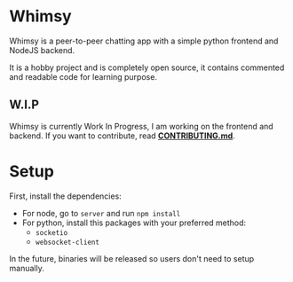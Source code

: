 # Whimsy
Whimsy is a peer-to-peer chatting app with a simple python frontend and NodeJS backend.

It is a hobby project and is completely open source, it contains commented and readable code for learning purpose.

## W.I.P
Whimsy is currently Work In Progress, I am working on the frontend and backend. If you want to contribute, read [**CONTRIBUTING.md**](/CONTRIBUTING.md).

# Setup
First, install the dependencies:
- For node, go to `server` and run `npm install`
- For python, install this packages with your preferred method:
    - `socketio`
    - `websocket-client`

In the future, binaries will be released so users don't need to setup manually.

<!--
# More information
## Why use Whimsy?
Whimsy isn't designed to be an alternative to already-existing chat apps, such as Discord or Slack. **BUT**, if you want to use Whimsy, it is secure and open-source, completely free and no login data or any confindential data is needed, thus making it a safe alternative for
secure chatting compared to other apps, like the afromentioned Discord.
| Feature | Discord | Whimsy |
| --------------- | --------------- | --------------- |
| message storing | yes | no |
| data collection (telemetry) | yes | no |
| encrypted chats | yes | planned |
| voice calls | yes | no |
| voice messages | yes | planned |
| peer-to-peer | yes | yes |
| account | yes | might be added |
| profiles | yes | if accounts are added |

**Notes:**
- What account refers to is having a database with login data, having the user login and letting them logout, etc.
- Whimsy isn't made for a replacement to usual chat apps, so accounts are not actually planned. Also, a database would be needed, alongside authentication, two things that I don't know how to do and manage. The nearest things to accounts would be having a unique username.
- What profile refers to is having a username, bio, etc.

## How does it work?
-->
